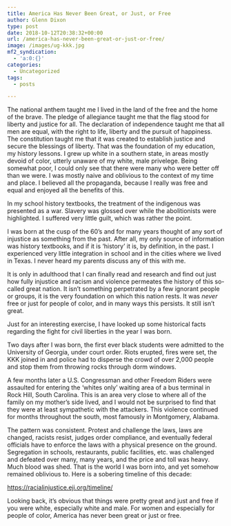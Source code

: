 ```yaml
---
title: America Has Never Been Great, or Just, or Free
author: Glenn Dixon
type: post
date: 2018-10-12T20:38:32+00:00
url: /america-has-never-been-great-or-just-or-free/
image: /images/ug-kkk.jpg
mf2_syndication:
  - 'a:0:{}'
categories:
  - Uncategorized
tags:
  - posts

---
```

The national anthem taught me I lived in the land of the free and the home of the brave. The pledge of allegiance taught me that the flag stood for liberty and justice for all. The declaration of independence taught me that all men are equal, with the right to life, liberty and the pursuit of happiness. The constitution taught me that it was created to establish justice and secure the blessings of liberty. That was the foundation of my education, my history lessons. I grew up white in a southern state, in areas mostly devoid of color, utterly unaware of my white, male privelege. Being somewhat poor, I could only see that there were many who were better off than we were. I was mostly naive and oblivious to the context of my time and place. I believed all the propaganda, because I really was free and equal and enjoyed all the benefits of this.

In my school history textbooks, the treatment of the indigenous was presented as a war. Slavery was glossed over while the abolitionists were highlighted. I suffered very little guilt, which was rather the point.

I was born at the cusp of the 60&#8217;s and for many years thought of any sort of injustice as something from the past. After all, my only source of information was history textbooks, and if it is &#8216;history&#8217; it is, by definition, in the past. I experienced very little integration in school and in the cities where we lived in Texas. I never heard my parents discuss any of this with me.

It is only in adulthood that I can finally read and research and find out just how fully injustice and racism and violence permeates the history of this so-called great nation. It isn&#8217;t something perpetrated by a few ignorant people or groups, it is the very foundation on which this nation rests. It was _never_ free or just for people of color, and in many ways this persists. It still isn&#8217;t great.

Just for an interesting exercise, I have looked up some historical facts regarding the fight for civil liberties in the year I was born.

Two days after I was born, the first ever black students were admitted to the University of Georgia, under court order. Riots erupted, fires were set, the KKK joined in and police had to disperse the crowd of over 2,000 people and stop them from throwing rocks through dorm windows.

A few months later a U.S. Congressman and other Freedom Riders were assaulted for entering the &#8216;whites only&#8217; waiting area of a bus terminal in Rock Hill, South Carolina. This is an area very close to where all of the family on my mother&#8217;s side lived, and I would not be surprised to find that they were at least sympathetic with the attackers. This violence continued for months throughout the south, most famously in Montgomery, Alabama.

The pattern was consistent. Protest and challenge the laws, laws are changed, racists resist, judges order compliance, and eventually federal officials have to enforce the laws with a physical presence on the ground. Segregation in schools, restaurants, public facilities, etc. was challenged and defeated over many, many years, and the price and toll was heavy. Much blood was shed. That is the world I was born into, and yet somehow remained oblivious to. Here is a sobering timeline of this decade:

https://racialinjustice.eji.org/timeline/

Looking back, it&#8217;s obvious that things were pretty great and just and free if you were white, especially white and male. For women and especially for people of color, America has never been great or just or free.